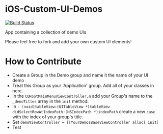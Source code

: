 iOS-Custom-UI-Demos
===================

[![Build Status](https://travis-ci.org/cjrieck/iOS-Custom-UI-Demos.svg?branch=master)](https://travis-ci.org/cjrieck/iOS-Custom-UI-Demos)

App containing a collection of demo UIs

Please feel free to fork and add your own custom UI elements!

How to Contribute
===================

- Create a Group in the Demo group and name it the name of your UI demo
- Treat this Group as your 'Application' group. Add all of your classes in here.
- In the `CURootMainMenuViewController.m` add your Group's name to the `_demoTitles` array in the `init` method.
- In `- (void)tableView:(UITableView *)tableView didSelectRowAtIndexPath:(NSIndexPath *)indexPath` create a new `case` with the index of your group's title.
- Set `demoViewController = [[YourDemosBaseViewController alloc] init]`
- Test